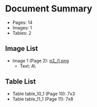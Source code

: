 # Document Summary

- Pages: 14
- Images: 1
- Tables: 2

## Image List

- Image 1 (Page 2): [p2_i1.png](pdf_images/p2_i1.png)
  - Text: A\

## Table List

- Table table_10_1 (Page 10): 7x3
- Table table_11_1 (Page 11): 7x8
